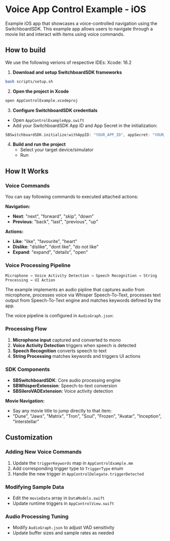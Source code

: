 # Voice App Control Example - iOS

Example iOS app that showcases a voice-controlled navigation using the SwitchboardSDK. This example app allows users to navigate through a movie list and interact with items using voice commands.

## How to build

We use the following verions of respective IDEs:
Xcode: 16.2

1. **Download and setup SwitchboardSDK frameworks**

```bash
bash scripts/setup.sh
```

2. **Open the project in Xcode**

```bash
open AppControlExample.xcodeproj
```

3. **Configure SwitchboardSDK credentials**

- Open `AppControlExampleApp.swift`
- Add your SwitchboardSDK App ID and App Secret in the initialization:

```swift
SBSwitchboardSDK.initialize(withAppID: "YOUR_APP_ID", appSecret: "YOUR_APP_SECRET")
```

4. **Build and run the project**
   - Select your target device/simulator
   - Run

## How It Works

### Voice Commands

You can say following commands to executed attached actions:

**Navigation:**

- **Next**: "next", "forward", "skip", "down"
- **Previous**: "back", "last", "previous", "up"

**Actions:**

- **Like**: "like", "favourite", "heart"
- **Dislike**: "dislike", "dont like", "do not like"
- **Expand**: "expand", "details", "open"

### Voice Processing Pipeline

```
Microphone → Voice Activity Detection → Speech Recognition → String Processing → UI Action
```

The example implements an audio pipline that captures audio from microphone, processes voice via Whisper Speech-To-Text, processes text output from Speech-To-Text engine and matches keywords defined by the app.

The voice pipeline is configured in `AudioGraph.json`:

### Processing Flow

1. **Microphone input** captured and converted to mono
2. **Voice Activity Detection** triggers when speech is detected
3. **Speech Recognition** converts speech to text
4. **String Processing** matches keywords and triggers UI actions

### SDK Components

- **SBSwitchboardSDK**: Core audio processing engine
- **SBWhisperExtension**: Speech-to-text conversion
- **SBSileroVADExtension**: Voice activity detection

**Movie Navigation:**

- Say any movie title to jump directly to that item:
- "Dune", "Jaws", "Matrix", "Tron", "Soul", "Frozen", "Avatar", "Inception", "Interstellar"

## Customization

### Adding New Voice Commands

1. Update the `triggerKeywords` map in `AppControlExample.mm`
2. Add corresponding trigger type to `TriggerType` enum
3. Handle the new trigger in `AppControlDelegate.triggerDetected`

### Modifying Sample Data

- Edit the `movieData` array in `DataModels.swift`
- Update runtime triggers in `AppControlView.swift`

### Audio Processing Tuning

- Modify `AudioGraph.json` to adjust VAD sensitivity
- Update buffer sizes and sample rates as needed
